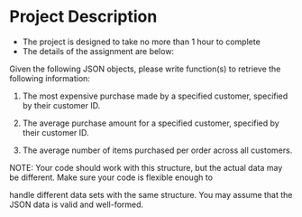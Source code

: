 # Project Description

- The project is designed to take no more than 1 hour to complete
- The details of the assignment are below:

Given the following JSON objects, please write function(s) to retrieve the following information:

1. The most expensive purchase made by a specified customer, specified by their customer ID.

2. The average purchase amount for a specified customer, specified by their customer ID.

3. The average number of items purchased per order across all customers.

NOTE: Your code should work with this structure, but the actual data may be different. Make sure your code is flexible enough to

handle different data sets with the same structure. You may assume that the JSON data is valid and well-formed.
